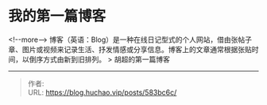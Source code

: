# 我的第一篇博客


&lt;!--more--&gt;
博客（英语：Blog）是一种在线日记型式的个人网站，借由张帖子章、图片或视频来记录生活、抒发情感或分享信息。博客上的文章通常根据张贴时间，以倒序方式由新到旧排列。
&gt; 胡超的第一篇博客

---

> 作者:   
> URL: https://blog.huchao.vip/posts/583bc6c/  

